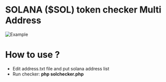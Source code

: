 # SOLANA ($SOL) token checker Multi Address

<img src="example.jpeg" alt="Example">

# How to use ?
- Edit address.txt file and put solana address list
- Run checker: <b>php solchecker.php</b>
